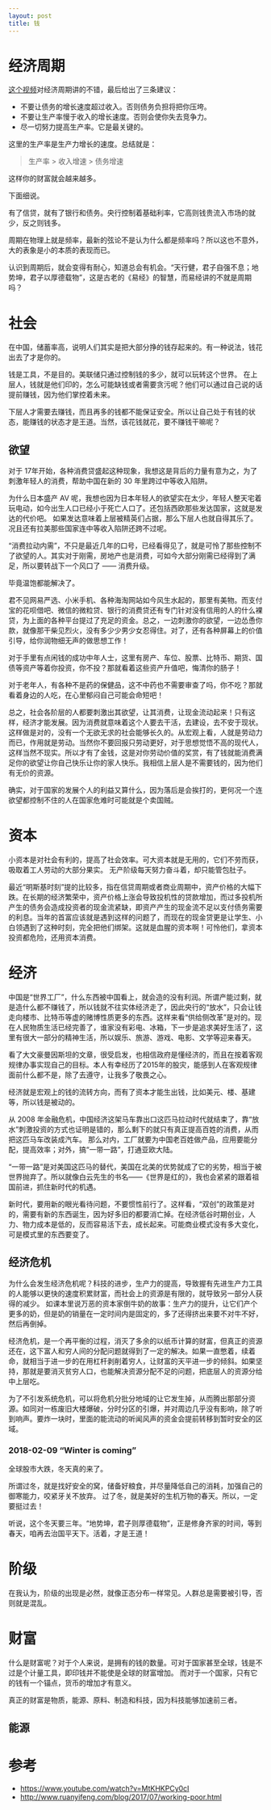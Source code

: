 ```yaml
---
layout: post
title: 钱
---
```



# 经济周期
[这个视频](https://www.youtube.com/watch?v=MtKHKPCy0cI)对经济周期讲的不错，最后给出了三条建议：

- 不要让债务的增长速度超过收入。否则债务负担将把你压垮。
- 不要让生产率慢于收入的增长速度。否则会使你失去竞争力。
- 尽一切努力提高生产率。它是最关键的。

这里的生产率是生产力增长的速度。总结就是：

> 生产率 > 收入增速 > 债务增速

这样你的财富就会越来越多。

下面细说。

有了信贷，就有了银行和债务。央行控制着基础利率，它高则钱贵流入市场的就少，反之则钱多。


周期在物理上就是频率，最新的弦论不是认为什么都是频率吗？所以这也不意外，大的表象是小的本质的表现而已。

认识到周期后，就会变得有耐心，知道总会有机会。“天行健，君子自强不息；地势坤，君子以厚德载物”，这是古老的《易经》的智慧，而易经讲的不就是周期吗？


# 社会
在中国，储蓄率高，说明人们其实是把大部分挣的钱存起来的。有一种说法，钱花出去了才是你的。

钱是工具，不是目的。美联储只通过控制钱的多少，就可以玩转这个世界。
在上层人，钱就是他们印的，怎么可能缺钱或者需要贪污呢？他们可以通过自己说的话提前赚钱，因为他们掌控着未来。

下层人才需要去赚钱，而且再多的钱都不能保证安全。所以让自己处于有钱的状态，能赚钱的状态才是王道。当然，该花钱就花，要不赚钱干嘛呢？

## 欲望
对于 17年开始，各种消费贷盛起这种现象，我想这是背后的力量有意为之，为了刺激年轻人的消费，帮助中国在新的 30 年里跨过中等收入陷阱。

为什么日本盛产 AV 呢，我想也因为日本年轻人的欲望实在太少，年轻人整天宅着玩电动，如今出生人口已经小于死亡人口了。还包括西欧那些发达国家，这就是发达的代价吧。
如果发达意味着上层被精英们占据，那么下层人也就自得其乐了。况且还有拉美那些国家连中等收入陷阱还跨不过呢。

“消费拉动内需”，不只是最近几年的口号，已经看得见了，就是可怜了那些控制不了欲望的人。其实对于刚需，房地产也是消费，可如今大部分刚需已经得到了满足，所以要转战下一个风口了 —— 消费升级。

毕竟温饱都能解决了。

君不见网易严选、小米手机、各种海淘网站如今风生水起的，那里有美物。而支付宝的花呗借吧、微信的微粒贷、银行的消费贷还有专门针对没有信用的人的什么裸贷，为上面的各种平台提过了充足的资金。总之，一边刺激你的欲望，一边怂恿你款，就像那干柴见烈火，没有多少少男少女忍得住。对了，还有各种屏幕上的价值引导，给你润物细无声的做思想工作！

对于手里有点闲钱的成功中年人士，这里有房产、车位、股票、比特币、期货、国债等资产等着你投资，你不投？那就看着这些资产升值吧，悔清你的肠子！

对于老年人，有各种不是药的保健品，这不中药也不需要审查了吗，你不吃？那就看着身边的人吃，在心里郁闷自己可能会命短吧！

总之，社会各阶层的人都要刺激出其欲望，让其消费，让现金流动起来！只有这样，经济才能发展。因为消费就意味着这个人要去干活，去建设，去不安于现状。这样做是对的，没有一个无欲无求的社会能够长久的。从宏观上看，人就是劳动力而已，作用就是劳动。当然你不要回报只劳动更好，对于思想觉悟不高的现代人，这样当然不现实。所以才有了金钱，这是对你劳动价值的奖赏，有了钱就能消费满足你的欲望让你自己快乐让你的家人快乐。我相信上层人是不需要钱的，因为他们有无价的资源。

确实，对于国家的发展个人的利益又算什么，因为落后是会挨打的，更何况一个连欲望都控制不住的人在国家危难时可能就是个卖国贼。


# 资本
小资本是对社会有利的，提高了社会效率。可大资本就是无用的，它们不劳而获，吸取着工人劳动的大部分果实。
无产阶级每天努力奋斗着，却只能管包肚子。

最近“明斯基时刻”提的比较多，指在信贷周期或者商业周期中，资产价格的大幅下跌。在长期的经济繁荣中，资产价格上涨会导致投机性的贷款增加，而过多投机所产生的债务会造成投资者的现金流紧缺，即资产产生的现金流不足以支付债务需要的利息。当年的首富应该就是遇到这样的问题了，而现在的现金贷更是让学生、小白领遇到了这种时刻，完全把他们绑架。这就是血腥的资本啊！可怜他们，拿资本投资都危险，还用资本消费。



# 经济
中国是“世界工厂”，什么东西被中国看上，就会造的没有利润。所谓产能过剩，就是造什么都不赚钱了，所以钱就不往实体经济走了，因此央行的“放水”，只会让钱走向楼市、比特币等虚的赌博性质更多的东西。这样来看“供给侧改革”是对的。现在人民物质生活已经完善了，谁家没有彩电、冰箱，下一步是追求美好生活了，这里有很大一部分的精神生活，所以娱乐、旅游、游戏、电影、文学等迎来春天。

看了大文豪曼因斯坦的文章，很受启发，也相信政府是懂经济的，而且在按着客观规律办事实现自己的目标。本人有幸经历了2015年的股灾，能感到人在客观规律面前什么都不是，除了去遵守，让我多了敬畏之心。

经济就是宏观上的钱的流转方向，而有了资本才能生出钱，比如美元、楼、基建等，所以钱是被动的。

从 2008 年金融危机，中国经济这架马车靠出口这匹马拉动时代就结束了，靠“放水”刺激投资的方式也证明是错的，那么剩下的就只有真正提高百姓的消费，从而把这匹马车改装成汽车。
那么对内，工厂就要为中国老百姓做产品，应用要能分配，提高效率；对外，搞“一带一路”，打通亚欧大陆。

“一带一路”是对美国这匹马的替代，美国在北美的优势就成了它的劣势，相当于被世界抛弃了。所以就像白云先生的书名——《世界是红的》，我也会紧紧的跟着祖国前进，抓住新时代的机遇。

新时代，要用新的眼光看待问题，不要惯性前行了。这样看，“双创”的政策是对的，需要有新的东西诞生，因为好多旧的都要消亡掉。在经济低谷时期创业，人力、物力成本是低的，反而容易活下去，成长起来。可能商业模式没有多大变化，可是模式里的东西要变了。


## 经济危机
为什么会发生经济危机呢？科技的进步，生产力的提高，导致握有先进生产力工具的人能够以更快的速度积累财富，而社会上的资源是有限的，就导致另一部分人获得的减少。
如课本里说万恶的资本家倒牛奶的故事：生产力的提升，让它们产个更多的奶，但是奶的销量在一定时间内是固定的，多了还得挤出来要不对牛不好，然后再倒掉。

经济危机，是一个再平衡的过程，消灭了多余的以纸币计算的财富，但真正的资源还在，这下富人和穷人间的分配问题就得到了一定的解决。如果一直憋着，续着命，就相当于进一步的在用杠杆剥削着穷人，让财富的天平进一步的倾斜。如果坚持，那就是要消灭贫穷人口，也能解决资源分配不足的问题，把底层人的资源分给中上层吃。

为了不引发系统危机，可以将危机分批分地域的让它发生掉，从而腾出那部分资源。如同对一栋废旧大楼爆破，分时分区的引爆，并对周边几乎没有影响，除了听到响声。要炸一块时，里面的能流动的听闻风声的资金会提前转移到暂时安全的区域。

### 2018-02-09 “Winter is coming”
全球股市大跌，冬天真的来了。

所谓过冬，就是找好安全的窝，储备好粮食，并尽量降低自己的消耗，加强自己的御寒能力，咬紧牙关不放弃。
过了冬，就是美好的生机万物的春天。所以，一定要挺过去！

听说，这个冬天要三年。“地势坤，君子则厚德载物”，正是修身齐家的时间，等到春天，咱再去治国平天下。活着，才是王道！

# 阶级
在我认为，阶级的出现是必然，就像正态分布一样常见。人群总是需要被引导，否则就是混乱。


# 财富
什么是财富呢？对于个人来说，是拥有的钱的数量。可对于国家甚至全球，钱是不过是个计量工具，即印钱并不能使是全球的财富增加。
而对于一个国家，只有它的钱有一个锚点，货币的增加才有意义。

真正的财富是物质，能源、原料、制造和科技，因为科技能够加速前三者。

## 能源



# 参考
- https://www.youtube.com/watch?v=MtKHKPCy0cI
- http://www.ruanyifeng.com/blog/2017/07/working-poor.html
